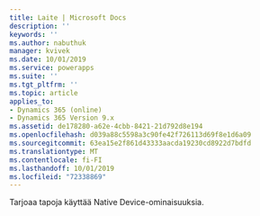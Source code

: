 ```yaml
---
title: Laite | Microsoft Docs
description: ''
keywords: ''
ms.author: nabuthuk
manager: kvivek
ms.date: 10/01/2019
ms.service: powerapps
ms.suite: ''
ms.tgt_pltfrm: ''
ms.topic: article
applies_to:
- Dynamics 365 (online)
- Dynamics 365 Version 9.x
ms.assetid: de178280-a62e-4cbb-8421-21d792d8e194
ms.openlocfilehash: d039a88c5598a3c90fe42f726113d69f8e1d6a09
ms.sourcegitcommit: 63ea15e2f861d43333aacda19230cd8922d7bdfd
ms.translationtype: MT
ms.contentlocale: fi-FI
ms.lasthandoff: 10/01/2019
ms.locfileid: "72338869"
---
```

Tarjoaa tapoja käyttää Native Device-ominaisuuksia.

